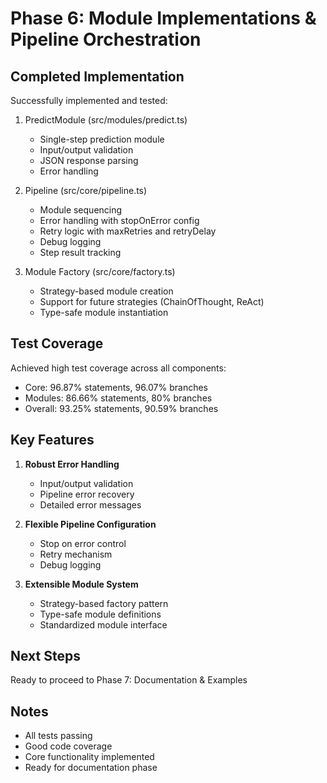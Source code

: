 # Phase 6: Module Implementations & Pipeline Orchestration

## Completed Implementation

Successfully implemented and tested:

1. PredictModule (src/modules/predict.ts)
   - Single-step prediction module
   - Input/output validation
   - JSON response parsing
   - Error handling

2. Pipeline (src/core/pipeline.ts)
   - Module sequencing
   - Error handling with stopOnError config
   - Retry logic with maxRetries and retryDelay
   - Debug logging
   - Step result tracking

3. Module Factory (src/core/factory.ts)
   - Strategy-based module creation
   - Support for future strategies (ChainOfThought, ReAct)
   - Type-safe module instantiation

## Test Coverage

Achieved high test coverage across all components:
- Core: 96.87% statements, 96.07% branches
- Modules: 86.66% statements, 80% branches
- Overall: 93.25% statements, 90.59% branches

## Key Features

1. **Robust Error Handling**
   - Input/output validation
   - Pipeline error recovery
   - Detailed error messages

2. **Flexible Pipeline Configuration**
   - Stop on error control
   - Retry mechanism
   - Debug logging

3. **Extensible Module System**
   - Strategy-based factory pattern
   - Type-safe module definitions
   - Standardized module interface

## Next Steps

Ready to proceed to Phase 7: Documentation & Examples

## Notes

- All tests passing
- Good code coverage
- Core functionality implemented
- Ready for documentation phase
